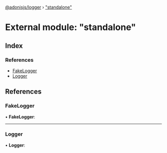 [@adonisjs/logger](../README.md) › ["standalone"](_standalone_.md)

# External module: "standalone"

## Index

### References

* [FakeLogger](_standalone_.md#fakelogger)
* [Logger](_standalone_.md#logger)

## References

###  FakeLogger

• **FakeLogger**:

___

###  Logger

• **Logger**:
